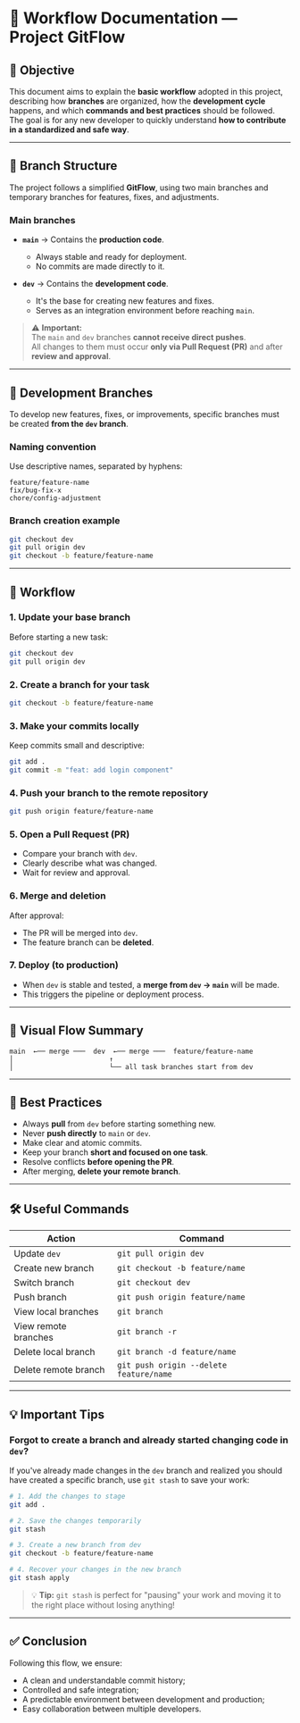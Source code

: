 # 🧭 Workflow Documentation — Project GitFlow

## 📌 Objective
This document aims to explain the **basic workflow** adopted in this project, describing how **branches** are organized, how the **development cycle** happens, and which **commands and best practices** should be followed.  
The goal is for any new developer to quickly understand **how to contribute in a standardized and safe way**.

---

## 🌿 Branch Structure

The project follows a simplified **GitFlow**, using two main branches and temporary branches for features, fixes, and adjustments.

### Main branches
- **`main`** → Contains the **production code**.  
  - Always stable and ready for deployment.
  - No commits are made directly to it.

- **`dev`** → Contains the **development code**.  
  - It's the base for creating new features and fixes.
  - Serves as an integration environment before reaching `main`.

> ⚠️ **Important:**  
> The `main` and `dev` branches **cannot receive direct pushes**.  
> All changes to them must occur **only via Pull Request (PR)** and after **review and approval**.

---

## 🌱 Development Branches

To develop new features, fixes, or improvements, specific branches must be created **from the `dev` branch**.

### Naming convention
Use descriptive names, separated by hyphens:
```
feature/feature-name
fix/bug-fix-x
chore/config-adjustment
```

### Branch creation example
```bash
git checkout dev
git pull origin dev
git checkout -b feature/feature-name
```

---

## 🔁 Workflow

### 1. Update your base branch
Before starting a new task:
```bash
git checkout dev
git pull origin dev
```

### 2. Create a branch for your task
```bash
git checkout -b feature/feature-name
```

### 3. Make your commits locally
Keep commits small and descriptive:
```bash
git add .
git commit -m "feat: add login component"
```

### 4. Push your branch to the remote repository
```bash
git push origin feature/feature-name
```

### 5. Open a Pull Request (PR)
- Compare your branch with `dev`.
- Clearly describe what was changed.
- Wait for review and approval.

### 6. Merge and deletion
After approval:
- The PR will be merged into `dev`.
- The feature branch can be **deleted**.

### 7. Deploy (to production)
- When `dev` is stable and tested, a **merge from `dev` → `main`** will be made.
- This triggers the pipeline or deployment process.

---

## 🧩 Visual Flow Summary

```
main  ←── merge ───  dev  ←── merge ───  feature/feature-name
│                        ↑
│                        └── all task branches start from dev
```

---

## 🧠 Best Practices

- Always **pull** from `dev` before starting something new.  
- Never **push directly** to `main` or `dev`.  
- Make clear and atomic commits.  
- Keep your branch **short and focused on one task**.  
- Resolve conflicts **before opening the PR**.  
- After merging, **delete your remote branch**.

---

## 🛠️ Useful Commands

| Action | Command |
|------|----------|
| Update `dev` | `git pull origin dev` |
| Create new branch | `git checkout -b feature/name` |
| Switch branch | `git checkout dev` |
| Push branch | `git push origin feature/name` |
| View local branches | `git branch` |
| View remote branches | `git branch -r` |
| Delete local branch | `git branch -d feature/name` |
| Delete remote branch | `git push origin --delete feature/name` |

---

## 💡 Important Tips

### Forgot to create a branch and already started changing code in `dev`?

If you've already made changes in the `dev` branch and realized you should have created a specific branch, use `git stash` to save your work:

```bash
# 1. Add the changes to stage
git add .

# 2. Save the changes temporarily
git stash

# 3. Create a new branch from dev
git checkout -b feature/feature-name

# 4. Recover your changes in the new branch
git stash apply
```

> 💡 **Tip:** `git stash` is perfect for "pausing" your work and moving it to the right place without losing anything!

---

## ✅ Conclusion

Following this flow, we ensure:
- A clean and understandable commit history;  
- Controlled and safe integration;  
- A predictable environment between development and production;  
- Easy collaboration between multiple developers.
